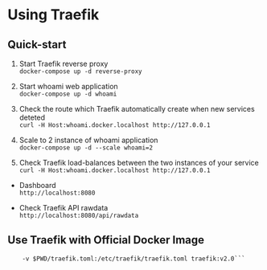 # Using Traefik

## Quick-start

1. Start Traefik reverse proxy  
`docker-compose up -d reverse-proxy`

2. Start whoami web application  
`docker-compose up -d whoami`

3. Check the route which Traefik automatically create when new services deteted  
`curl -H Host:whoami.docker.localhost http://127.0.0.1`

4. Scale to 2 instance of whoami application  
`docker-compose up -d --scale whoami=2`

5. Check Traefik load-balances between the two instances of your service   
`curl -H Host:whoami.docker.localhost http://127.0.0.1`

- Dashboard  
`http://localhost:8080`

- Check Traefik API rawdata  
`http://localhost:8080/api/rawdata`

## Use Traefik with Official Docker Image

```docker run -d -p 8080:8080 -p 80:80 \
    -v $PWD/traefik.toml:/etc/traefik/traefik.toml traefik:v2.0```


